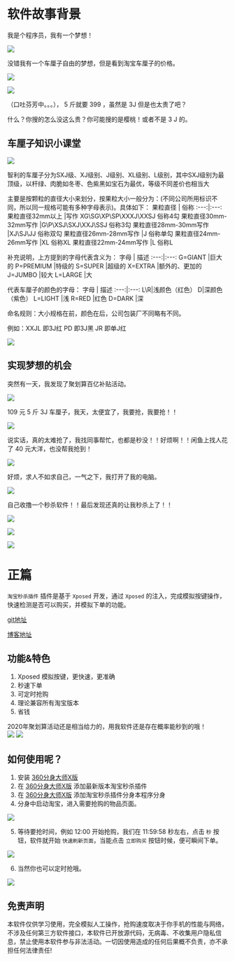 # 软件故事背景
我是个程序员，我有一个梦想！  

![](https://i04piccdn.sogoucdn.com/8b682d508954cba0)

没错我有一个车厘子自由的梦想，但是看到淘宝车厘子的价格。  

![](http://p0.qhimg.com/t014813f5f5625301c4.jpg)  

![](https://i03piccdn.sogoucdn.com/410fa501bb98ea69)  

（口吐芬芳中。。。）， 5 斤就要 399 ，虽然是 3J 但是也太贵了吧？  

什么？你搜的怎么没这么贵？你可能搜的是樱桃！或者不是 3 J 的。  

## 车厘子知识小课堂
![](http://p0.qhimg.com/t01f48b938cc0a27b01.jpg)  

智利的车厘子分为SXJ级、XJ级别、J级别、XL级别、L级别，其中SXJ级别为最顶级，以杆绿、肉脆如冬枣、色紫黑如宝石为最优，等级不同差价也相当大

主要是按颗粒的直径大小来划分，按果粒大小一般分为：(不同公司所用标识不同，所以同一规格可能有多种字母表示)。具体如下：
果粒直径 | 俗称
:---:|:---:
果粒直径32mm以上 |写作 XG\SG\XP\SP\XXXJ\XXSJ 俗称4勾
果粒直径30mm-32mm写作 |G\P\XSJ\SXJ\XXJ\SSJ 俗称3勾
果粒直径28mm-30mm写作 |XJ\SJ\JJ 俗称双勾
果粒直径26mm-28mm写作 |J 俗称单勾
果粒直径24mm-26mm写作 |XL 俗称XL
果粒直径22mm-24mm写作 |L 俗称L

补充说明，上方提到的字母代表含义为：
字母 | 描述
:---:|:---:
G=GIANT |巨大的
P=PREMIUM |特级的
S=SUPER |超级的
X=EXTRA |额外的、更加的
J=JUMBO |较大
L=LARGE |大

代表车厘子的颜色的字母：
字母 | 描述
:---:|:---:
L\R|浅颜色（红色）
D|深颜色（紫色）
L=LIGHT |浅
R=RED |红色
D=DARK |深

命名规则：大小规格在前，颜色在后，公司包装厂不同略有不同。

例如：XXJL 即3J红
PD 即3J黑
JR 即单J红

![](http://p0.qhimg.com/t01f3708c9d7a7e116b.gif)

## 实现梦想的机会
突然有一天，我发现了聚划算百亿补贴活动。  

![](http://p0.qhimg.com/t014f57f27ea3e81e45.jpg)

109 元 5 斤 3J 车厘子，我天，太便宜了，我要抢，我要抢！！  

![](http://p0.qhimg.com/t016462c2901440fab8.jpg)  

说实话，真的太难抢了，我找同事帮忙，也都是秒没！！好烦啊！！闲鱼上找人花了 40 元大洋，也没帮我抢到！  

![](http://p0.qhimg.com/t019cd4999b49ddd5a8.jpg)  

好烦，求人不如求自己，一气之下，我打开了我的电脑。  

![](http://p0.qhimg.com/t012b81f037bb7959fd.jpg)  

自己收撸一个秒杀软件！！最后发现还真的让我秒杀上了！！  

![](http://p0.qhimg.com/t01691f9d514dddafc0.jpg)  

![](http://p0.qhimg.com/t014fa1030649bbcfbb.jpg)  

![](http://p0.qhimg.com/t01ff128de344de25e2.jpg)

# 正篇
`淘宝秒杀插件` 插件是基于 `Xposed` 开发，通过 `Xposed` 的注入，完成模拟按键操作，快速检测是否可以购买，并模拟下单的功能。  

[git地址](https://github.com/makeloveandroid/TaoBaoTool)  

[博客地址](https://www.wenyingzhi.com/mu-lu-5/feng-mian-2)

## 功能&特色
1. Xposed 模拟按键，更快速，更准确
2. 秒速下单
3. 可定时抢购
4. 理论兼容所有淘宝版本
5. 省钱

2020年聚划算活动还是相当给力的，用我软件还是存在概率能秒到的哦！  
![](http://p0.qhimg.com/t01aa1ac4fd70ef092e.jpg)
![](http://p0.qhimg.com/t01d66ee731d8f1562e.jpg)


## 如何使用呢？
1. 安装 [360分身大师X版](https://a.app.qq.com/o/simple.jsp?pkgname=com.qihoo.magic.xposed)
2. 在 [360分身大师X版](https://a.app.qq.com/o/simple.jsp?pkgname=com.qihoo.magic.xposed) 添加最新版本淘宝秒杀插件
3. 在 [360分身大师X版](https://a.app.qq.com/o/simple.jsp?pkgname=com.qihoo.magic.xposed) 添加淘宝秒杀插件分身本程序分身
4. 分身中启动淘宝，进入需要抢购的物品页面。  

![](http://p0.qhimg.com/t01b19924fa878f308e.png)  

5. 等待要抢时间，例如 12:00 开始抢购，我们在 11:59:58 秒左右，点击 `秒` 按钮，软件就开始 `快速刷新页面`，当能点击 `立即购买` 按钮时候，便可瞬间下单。  

![](http://p0.qhimg.com/t01b474f896ca3b8cfd.gif)

6. 当然你也可以定时抢哦。  

![](http://p0.qhimg.com/t012bcb3777677585ad.png)


## 免责声明
本软件仅供学习使用，完全模拟人工操作，抢购速度取决于你手机的性能与网络，不涉及任何第三方软件接口，本软件已开放源代码，无病毒、不收集用户隐私信息，禁止使用本软件参与非法活动。一切因使用造成的任何后果概不负责，亦不承担任何法律责任!
